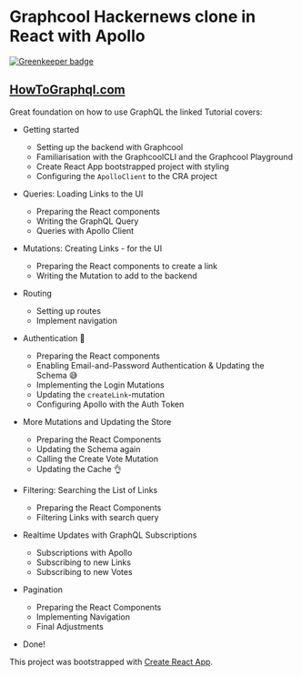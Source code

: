 # Graphcool Hackernews clone in React with Apollo

[![Greenkeeper badge](https://badges.greenkeeper.io/spences10/hackernews-react-apollo.svg)](https://greenkeeper.io/)

## [HowToGraphql.com](https://www.HowToGraphql.com)

Great foundation on how to use GraphQL the linked Tutorial covers:

* Getting started
  * Setting up the backend with Graphcool
  * Familiarisation with the GraphcoolCLI and the Graphcool Playground
  * Create React App bootstrapped project with styling
  * Configuring the `ApolloClient` to the CRA project

* Queries: Loading Links to the UI
  * Preparing the React components
  * Writing the GraphQL Query
  * Queries with Apollo Client

* Mutations: Creating Links - for the UI
  * Preparing the React components to create a link
  * Writing the Mutation to add to the backend

* Routing
  * Setting up routes
  * Implement navigation

* Authentication :tada:
  * Preparing the React components
  * Enabling Email-and-Password Authentication & Updating the Schema :sweat_smile:
  * Implementing the Login Mutations
  * Updating the `createLink`-mutation
  * Configuring Apollo with the Auth Token

* More Mutations and Updating the Store
  * Preparing the React Components
  * Updating the Schema again
  * Calling the Create Vote Mutation
  * Updating the Cache :ok_hand:

* Filtering: Searching the List of Links
  * Preparing the React Components
  * Filtering Links with search query

* Realtime Updates with GraphQL Subscriptions
  * Subscriptions with Apollo
  * Subscribing to new Links
  * Subscribing to new Votes

* Pagination
  * Preparing the React Components
  * Implementing Navigation
  * Final Adjustments

* Done!

This project was bootstrapped with [Create React App](https://github.com/facebookincubator/create-react-app).
